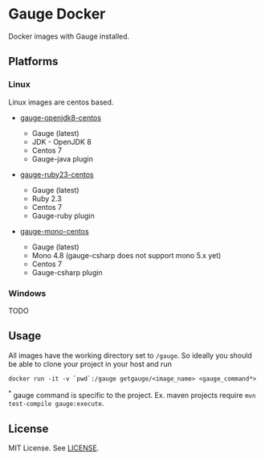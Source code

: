 # Gauge Docker

Docker images with Gauge installed.

## Platforms

### Linux

Linux images are centos based. 

- [gauge-openjdk8-centos](link_tbd) 
  - Gauge (latest)
  - JDK - OpenJDK 8
  - Centos 7
  - Gauge-java plugin

- [gauge-ruby23-centos](link_tbd) 
  - Gauge (latest)
  - Ruby 2.3
  - Centos 7
  - Gauge-ruby plugin

- [gauge-mono-centos](link_tbd) 
  - Gauge (latest)
  - Mono 4.8 (gauge-csharp does not support mono 5.x yet)
  - Centos 7
  - Gauge-csharp plugin


### Windows

TODO

## Usage

All images have the working directory set to `/gauge`. So ideally you should be able to clone your project in your host and run

```
docker run -it -v `pwd`:/gauge getgauge/<image_name> <gauge_command*>
```

<sup>*</sup> gauge command is specific to the project. Ex. maven projects require `mvn test-compile gauge:execute`.

## License

MIT License. See [LICENSE](LICENSE).